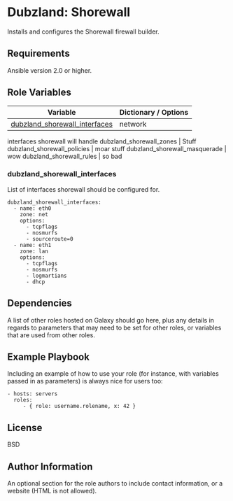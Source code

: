 Dubzland: Shorewall
=========

Installs and configures the Shorewall firewall builder.

Requirements
------------

Ansible version 2.0 or higher.

Role Variables
--------------
Variable | Dictionary / Options
--- | ---
[dubzland_shorewall_interfaces](#dubzland_shorewall_interfaces) | network
interfaces shorewall will handle
dubzland_shorewall_zones | Stuff
dubzland_shorewall_policies | moar stuff
dubzland_shorewall_masquerade | wow
dubzland_shorewall_rules | so bad

### <a id="dubzland_shorewall_interfaces"></a>dubzland_shorewall_interfaces

List of interfaces shorewall should be configured for.

```
dubzland_shorewall_interfaces:
  - name: eth0
    zone: net
    options:
      - tcpflags
      - nosmurfs
      - sourceroute=0
  - name: eth1
    zone: lan
    options:
      - tcpflags
      - nosmurfs
      - logmartians
      - dhcp
```

Dependencies
------------

A list of other roles hosted on Galaxy should go here, plus any details in regards to parameters that may need to be set for other roles, or variables that are used from other roles.

Example Playbook
----------------

Including an example of how to use your role (for instance, with variables passed in as parameters) is always nice for users too:

    - hosts: servers
      roles:
         - { role: username.rolename, x: 42 }

License
-------

BSD

Author Information
------------------

An optional section for the role authors to include contact information, or a website (HTML is not allowed).
